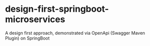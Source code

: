 # design-first-springboot-microservices
A design first approach, demonstrated via OpenApi (Swagger Maven Plugin) on SpringBoot 
